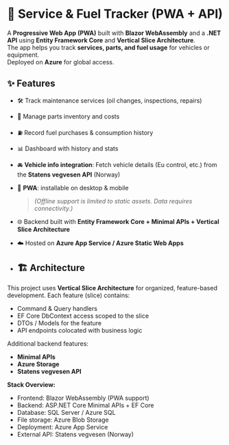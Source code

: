 #  🚗 Service & Fuel Tracker (PWA + API)

A **Progressive Web App (PWA)** built with **Blazor WebAssembly** and a **.NET API** using **Entity Framework Core** and **Vertical Slice Architecture**.  
The app helps you track **services, parts, and fuel usage** for vehicles or equipment.  
Deployed on **Azure** for global access.  

## ✨ Features
- 🛠 Track maintenance services (oil changes, inspections, repairs)  
- 🔩 Manage parts inventory and costs  
- ⛽ Record fuel purchases & consumption history  
- 📊 Dashboard with history and stats  
- 🚘 **Vehicle info integration**: Fetch vehicle details (Eu control, etc.) from the **Statens vegvesen API** (Norway)  
- 📱 **PWA**: installable on desktop & mobile  
  > *(Offline support is limited to static assets. Data requires connectivity.)*  
- 🌐 Backend built with **Entity Framework Core + Minimal APIs + Vertical Slice Architecture**  
- ☁️ Hosted on **Azure App Service / Azure Static Web Apps**

- ## 🏗️ Architecture

This project uses **Vertical Slice Architecture** for organized, feature-based development. Each feature (slice) contains:
- Command & Query handlers  
- EF Core DbContext access scoped to the slice  
- DTOs / Models for the feature  
- API endpoints colocated with business logic  

Additional backend features:
- **Minimal APIs** 
- **Azure Storage**  
- **Statens vegvesen API** 

**Stack Overview:**
- Frontend: Blazor WebAssembly (PWA support)  
- Backend: ASP.NET Core Minimal APIs + EF Core  
- Database: SQL Server / Azure SQL  
- File storage: Azure Blob Storage  
- Deployment: Azure App Service  
- External API: Statens vegvesen (Norway)
